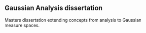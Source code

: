 ## Gaussian Analysis dissertation

Masters dissertation extending concepts from analysis to Gaussian measure spaces.

